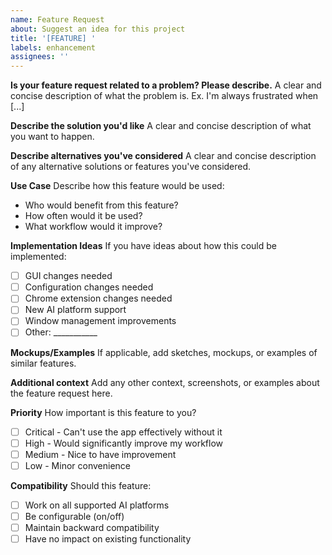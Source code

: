 ```yaml
---
name: Feature Request
about: Suggest an idea for this project
title: '[FEATURE] '
labels: enhancement
assignees: ''
---
```


**Is your feature request related to a problem? Please describe.**
A clear and concise description of what the problem is. Ex. I'm always frustrated when [...]

**Describe the solution you'd like**
A clear and concise description of what you want to happen.

**Describe alternatives you've considered**
A clear and concise description of any alternative solutions or features you've considered.

**Use Case**
Describe how this feature would be used:
- Who would benefit from this feature?
- How often would it be used?
- What workflow would it improve?

**Implementation Ideas**
If you have ideas about how this could be implemented:
- [ ] GUI changes needed
- [ ] Configuration changes needed
- [ ] Chrome extension changes needed
- [ ] New AI platform support
- [ ] Window management improvements
- [ ] Other: ___________

**Mockups/Examples**
If applicable, add sketches, mockups, or examples of similar features.

**Additional context**
Add any other context, screenshots, or examples about the feature request here.

**Priority**
How important is this feature to you?
- [ ] Critical - Can't use the app effectively without it
- [ ] High - Would significantly improve my workflow
- [ ] Medium - Nice to have improvement
- [ ] Low - Minor convenience

**Compatibility**
Should this feature:
- [ ] Work on all supported AI platforms
- [ ] Be configurable (on/off)
- [ ] Maintain backward compatibility
- [ ] Have no impact on existing functionality